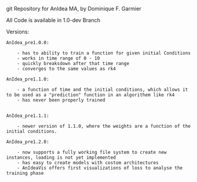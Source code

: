 git Repository for AnIdea MA, by Dominique F. Garmier

All Code is available in 1.0-dev Branch

Versions:
    
    AnIdea_pre1.0.0:

        - has to ability to train a function for given initial Conditions
        - works in time range of 0 - 10
        - quickly breaksdown after that time range
        - converges to the same values as rk4        

    AnIdea_pre1.1.0:
    
        - a function of time and the initial conditions, which allows it to be used as a "prediction" function in an algorithem like rk4
        - has never been properly trained
        
        
    AnIdea_pre1.1.1:
    
        - newer version of 1.1.0, where the weights are a function of the initial conditions.
        
    AnIdea_pre1.2.0:
    
        - now supports a fully working file system to create new instances, loading is not yet implemented
        - has easy to create models with costom architectures
        - AnIdeaVis offers first visualizations of loss to analyse the training phase
            